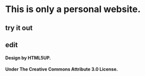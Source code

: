 # This is only a personal website.
## try it out
## edit 

#### Design by HTML5UP.
#### Under The Creative Commons Attribute 3.0 License.
